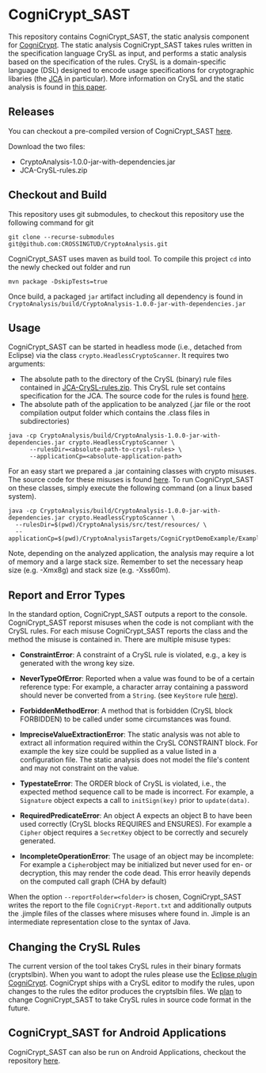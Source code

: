 # CogniCrypt_SAST

This repository contains CogniCrypt_SAST, the static analysis component for [CogniCrypt](www.cognicrypt.de). 
The static analysis CogniCrypt_SAST takes rules written in the specification language CrySL as input, 
and performs a static analysis based on the specification of the rules. CrySL is a domain-specific language (DSL) designed to encode usage specifications for cryptographic 
libaries (the [JCA](https://docs.oracle.com/javase/7/docs/technotes/guides/security/crypto/CryptoSpec.html) in particular). More information on CrySL and the static analysis is found in [this paper](https://arxiv.org/abs/1710.00564).

## Releases

You can checkout a pre-compiled version of CogniCrypt_SAST [here](https://github.com/CROSSINGTUD/CryptoAnalysis/releases). 

Download the two files:
* CryptoAnalysis-1.0.0-jar-with-dependencies.jar
* JCA-CrySL-rules.zip

## Checkout and Build

This repository uses git submodules, to checkout this repository use the following command for git

```git clone --recurse-submodules git@github.com:CROSSINGTUD/CryptoAnalysis.git```

CogniCrypt_SAST uses maven as build tool. To compile this project `cd` into the newly checked out folder and run

```mvn package -DskipTests=true```

Once build, a packaged  `jar` artifact including all dependency is found in `CryptoAnalysis/build/CryptoAnalysis-1.0.0-jar-with-dependencies.jar` 

## Usage

CogniCrypt_SAST can be started in headless mode (i.e., detached from Eclipse) via the class `crypto.HeadlessCryptoScanner`. It requires two arguments: 
* The absolute path to the directory of the CrySL (binary) rule files contained in [JCA-CrySL-rules.zip](https://github.com/CROSSINGTUD/CryptoAnalysis/releases/tag/v1.0.0). This CrySL rule set contains specification for the JCA. The source code for the rules is found [here](https://github.com/CROSSINGTUD/Crypto-API-Rules).
* The absolute path of the application to be analyzed (.jar file or the root compilation output folder which contains the .class files in subdirectories)

```
java -cp CryptoAnalysis/build/CryptoAnalysis-1.0.0-jar-with-dependencies.jar crypto.HeadlessCryptoScanner \
      --rulesDir=<absolute-path-to-crysl-rules> \
      --applicationCp=<absolute-application-path>
```

For an easy start we prepared a .jar containing classes with crypto misuses. The source code for these misuses is found [here](https://github.com/CROSSINGTUD/CryptoAnalysis/tree/master/CryptoAnalysisTargets/CogniCryptDemoExample/src/example). To run CogniCrypt_SAST on these classes, simply execute the following command (on a linux based system).

```
java -cp CryptoAnalysis/build/CryptoAnalysis-1.0.0-jar-with-dependencies.jar crypto.HeadlessCryptoScanner \
  --rulesDir=$(pwd)/CryptoAnalysis/src/test/resources/ \
  --applicationCp=$(pwd)/CryptoAnalysisTargets/CogniCryptDemoExample/Examples.jar
```

Note, depending on the analyzed application, the analysis may require a lot of memory and a large stack size. Remember to set the necessary heap size (e.g. -Xmx8g) and stack size (e.g. -Xss60m).

## Report and Error Types

In the standard option, CogniCrypt_SAST outputs a report to the console. CogniCrypt_SAST reporst misuses when the code is not compliant with the CrySL rules. For each misuse CogniCrypt_SAST reports the class and the method the misuse is contained in. There are multiple misuse types:

* **ConstraintError**: A constraint of a CrySL rule is violated, e.g., a key is generated with the wrong key size.
* **NeverTypeOfError**: Reported when a value was found to be of a certain reference type: For example, a character array containing a password should never be converted from a `String`. (see `KeyStore` rule [here](https://github.com/CROSSINGTUD/Crypto-API-Rules/blob/master/src/de/darmstadt/tu/crossing/KeyStore.cryptsl)).
* **ForbiddenMethodError**: A method that is forbidden (CrySL block FORBIDDEN) to be called under some circumstances was found.
* **ImpreciseValueExtractionError**: The static analysis was not able to extract all information required within the CrySL CONSTRAINT block. For example the key size could be supplied as a value listed in a configuration file. The static analysis does not model the file's content and may not constraint on the value.
* **TypestateError**: The ORDER block of CrySL is violated, i.e., the expected method sequence call to be made is incorrect. For example, a `Signature` object expects a call to `initSign(key)` prior to `update(data)`. 

* **RequiredPredicateError**: An object A expects an object B to have been used correctly (CrySL blocks REQUIRES and ENSURES). For example a `Cipher` object requires a `SecretKey` object to be correctly and securely generated. 
* **IncompleteOperationError**: The usage of an object may be incomplete: For example a `Cipher`object may be initialized but never used for en- or decryption, this may render the code dead. This error heavily depends on the computed call graph (CHA by default)

When the option `--reportFolder=<folder>` is chosen, CogniCrypt_SAST writes the report to the file `CogniCrypt-Report.txt` and additionally outputs the .jimple files of the classes where misuses where found in. Jimple is an intermediate representation close to the syntax of Java. 

## Changing the CrySL Rules

The current version of the tool takes CrySL rules in their binary formats (cryptslbin). When you want to adopt the rules please use
the [Eclipse plugin CogniCrypt](https://github.com/CROSSINGTUD/CogniCrypt). CogniCrypt ships with a CrySL editor to modify the rules, upon changes to the rules the editor produces the cryptslbin files. We [plan](https://github.com/CROSSINGTUD/CryptoAnalysis/issues/42) to change CogniCrypt_SAST to take CrySL rules in source code format in the future.  

## CogniCrypt_SAST for Android Applications

CogniCrypt_SAST can also be run on Android Applications, checkout the repository [here](https://github.com/CROSSINGTUD/CryptoAnalysis-Android).
